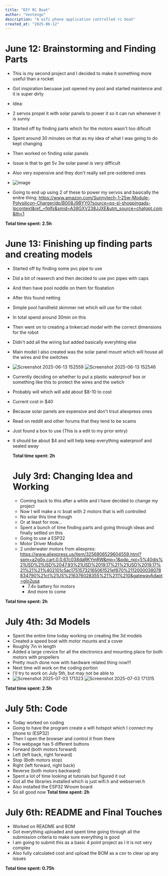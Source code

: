 ```yaml
---
title: "DIY RC Boat"
author: "Ventengo"
description: "A wifi phone application controlled rc boat"
created_at: "2025-06-12"
---
```


# June 12: Brainstorming and Finding Parts

- This is my second project and I decided to make it something more useful than a rocket
- Got inspiration becuase just opened my pool and started maintence and it is super dirty
- Idea:
- 2 servos propel it with solar panels to power it so it can run whenever it is sunny
- Started off by finding parts which for the motors wasn't too dificult
- Spent around 30 minutes on that as my idea of what I was going to do kept changing
- Then worked on finding solar panels
- Issue is that to get 5v 3w solar panel is very difficult
- Also very expensive and they don't really sell pre-soldered ones

- ![image](https://github.com/user-attachments/assets/af169bda-7015-411e-979a-d1b05e7968c0)

- Going to end up using 2 of these to power my servos and basically the enitre thing; https://www.amazon.com/Sunnytech-1-25w-Module-Polysilicon-Charger/dp/B008J9BYY0?source=ps-sl-shoppingads-lpcontext&ref_=fplfs&smid=A38GXV238JJXE&utm_source=chatgpt.com&th=1


**Total time spent: 2.5h**

# June 13: Finishing up finding parts and creating models

- Started off by finding some pvc pipe to use
- Did a bit of reaserch and then decided to use pvc pipes with caps
- And then have pool noddle on them for floatation
- After this found netting
- Simple pool handheld skimmer net which will use for the robot
- In total spend around 30min on this
- Then went on to creating a tinkercad model with the correct dimensions for the robot
- Didn't add all the wiring but added basically everyhting else
- Main model I also created was the solar panel mount which will house all the wires and the switches
- ![Screenshot 2025-06-13 152559](https://github.com/user-attachments/assets/c1768202-c1ba-4be7-bf0d-7e9217eee627)
![Screenshot 2025-06-13 152546](https://github.com/user-attachments/assets/30410465-bc05-47de-b4bb-7085e64cc460)

- Currently deciding on whether to put a plastic waterproof box or something like this to protect the wires and the swtich
- Probably will which will add about $8-10 to cost
- Current cost in $40
- Because solar panels are expensive and don't trsut aliexpress ones
- Read on reddit and other forums that they tend to be scams
- Just found a box to use (This is a edit to my prior entry)
- It should be about $4 and will help keep everything waterproof and sealed away

  **Total time spent: 2h**

  # July 3rd: Changing Idea and Working
  - Coming back to this after a while and I have decided to change my project
  - Now I will make a rc boat with 2 motors that is wifi controlled
  - No solar this time though
  - Or at least for now...
  - Spent a bunch of time finding parts and going through ideas and finally setlled on this
  - Going to use a ESP32
  - Motor Driver Module
  - 2 underwater motors from aliexpres: https://www.aliexpress.us/item/3256806529604559.html?spm=a2g0o.cart.0.0.67c038daRKYmRW&mp=1&pdp_npi=5%40dis%21USD%21USD%2047.93%21USD%2019.17%21%21USD%2019.17%21%21%21%402101c5ac17515732165061521ef870%2112000038078834790%21ct%21US%216376028355%21%211%210&gatewayAdapt=glo2usa
    - 7.4v battery for motors
    - And more to come
   
**Total time spent: 2h**

  # July 4th: 3d Models
  - Spent the entire time today working on creating the 3d models
  - Created a speed boat with motor mounts and a cover
  - Roughly 7in in length
  - Added a large crevice for all the electronics and mounting place for both motors with propellers
  - Pretty much done now with hardware related thing now!!!
  - Next time will work on the coding portion
  - I'll try to work on July 5th, but may not be able to
  - ![Screenshot 2025-07-03 171323](https://github.com/user-attachments/assets/24a6185e-727e-4385-94da-b6170187b147)
![Screenshot 2025-07-03 171315](https://github.com/user-attachments/assets/0a8339ac-32c4-4399-a579-aec93fae35fd)

   
**Total time spent: 2.5h**

  # July 5th: Code
  - Today worked on coding
  - Going to have the program create a wifi hotspot which I connect my phone to (ESP32)
  - Then I open the browser and control it from there
  - The webpage has 5 different buttons
  - Forward (both motors forward)
  - Left (left back, right forward)
  - Stop (Both motors stop)
  - Right (left forward, right back)
  - Reverse (both motors backward)
  - Spent a lot of time looking at tutorials but figured it out
  - Got all the libraries installed which is just wifi.h and webserver.h
  - Also installed the ESP32 Wroom board
  - So all good now
**Total time spent: 2h**

  # July 6th: README and Final Touches

  - Worked on README and BOM
  - Got everything uploaded and spent time going through all the submission criteria to make sure everything is good
  - I am going to submit this as a basic 4 point project as I it is not very complex
  - Also fully calculated cost and upload the BOM as a csv to clear up any issues

**Total time spent: 0.75h**
